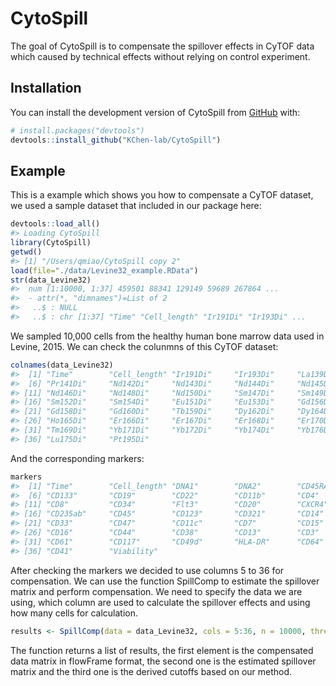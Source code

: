 
<!-- README.md is generated from README.Rmd. Please edit that file -->
CytoSpill
=========

<!-- badges: start -->
<!-- badges: end -->
The goal of CytoSpill is to compensate the spillover effects in CyTOF data which caused by technical effects without relying on control experiment.

Installation
------------

You can install the development version of CytoSpill from [GitHub](https://github.com/) with:

``` r
# install.packages("devtools")
devtools::install_github("KChen-lab/CytoSpill")
```

Example
-------

This is a example which shows you how to compensate a CyTOF dataset, we used a sample dataset that included in our package here:

``` r
devtools::load_all()
#> Loading CytoSpill
library(CytoSpill)
getwd()
#> [1] "/Users/qmiao/CytoSpill copy 2"
load(file="./data/Levine32_example.RData")
str(data_Levine32)
#>  num [1:10000, 1:37] 459501 88341 129149 59689 267864 ...
#>  - attr(*, "dimnames")=List of 2
#>   ..$ : NULL
#>   ..$ : chr [1:37] "Time" "Cell_length" "Ir191Di" "Ir193Di" ...
```

We sampled 10,000 cells from the healthy human bone marrow data used in Levine, 2015. We can check the colunmns of this CyTOF dataset:

``` r
colnames(data_Levine32)
#>  [1] "Time"        "Cell_length" "Ir191Di"     "Ir193Di"     "La139Di"    
#>  [6] "Pr141Di"     "Nd142Di"     "Nd143Di"     "Nd144Di"     "Nd145Di"    
#> [11] "Nd146Di"     "Nd148Di"     "Nd150Di"     "Sm147Di"     "Sm149Di"    
#> [16] "Sm152Di"     "Sm154Di"     "Eu151Di"     "Eu153Di"     "Gd156Di"    
#> [21] "Gd158Di"     "Gd160Di"     "Tb159Di"     "Dy162Di"     "Dy164Di"    
#> [26] "Ho165Di"     "Er166Di"     "Er167Di"     "Er168Di"     "Er170Di"    
#> [31] "Tm169Di"     "Yb171Di"     "Yb172Di"     "Yb174Di"     "Yb176Di"    
#> [36] "Lu175Di"     "Pt195Di"
```

And the corresponding markers:

``` r
markers
#>  [1] "Time"        "Cell_length" "DNA1"        "DNA2"        "CD45RA"     
#>  [6] "CD133"       "CD19"        "CD22"        "CD11b"       "CD4"        
#> [11] "CD8"         "CD34"        "Flt3"        "CD20"        "CXCR4"      
#> [16] "CD235ab"     "CD45"        "CD123"       "CD321"       "CD14"       
#> [21] "CD33"        "CD47"        "CD11c"       "CD7"         "CD15"       
#> [26] "CD16"        "CD44"        "CD38"        "CD13"        "CD3"        
#> [31] "CD61"        "CD117"       "CD49d"       "HLA-DR"      "CD64"       
#> [36] "CD41"        "Viability"
```

After checking the markers we decided to use columns 5 to 36 for compensation. We can use the function SpillComp to estimate the spillover matrix and perform compensation. We need to specify the data we are using, which column are used to calculate the spillover effects and using how many cells for calculation.

``` r
results <- SpillComp(data = data_Levine32, cols = 5:36, n = 10000, threshold = 0.1, flexrep = 5, neighbor = 1)
```

The function returns a list of results, the first element is the compensated data matrix in flowFrame format, the second one is the estimated spillover matrix and the third one is the derived cutoffs based on our method.
